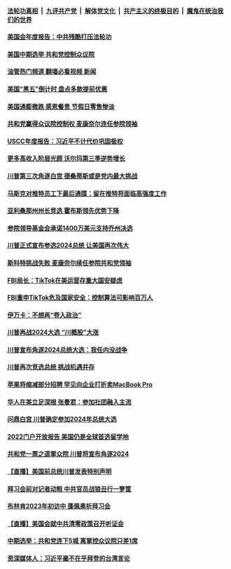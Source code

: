 ####  [法轮功真相](../../../../basic/blob/master/README.md?t=11180131) &nbsp;|&nbsp; [九评共产党](../../../../9ping.md/blob/master/README.md?t=11180131) &nbsp;|&nbsp; [解体党文化](../../../../jtdwh.md/blob/master/README.md?t=11180131)  &nbsp;|&nbsp; [共产主义的终极目的](../../../../gczydzjmd.md/blob/master/README.md?t=11180131) &nbsp;|&nbsp; [魔鬼在统治我们的世界](../../../../mgztzwmdsj.md/blob/master/README.md?t=11180131) 

#### [美国会年度报告：中共残酷打压法轮功](../pages/prog203/a103576870.md?t=11180131) 

#### [美国中期选举 共和党控制众议院](../pages/prog203/a103576797.md?t=11180131) 

#### [油管热门频道 翻墙必看视频 新闻](http://129.146.143.75:81/youtube.html?11180131)

#### [美国“黑五”倒计时 盘点多款提前优惠](../pages/prog203/a103576740.md?t=11180131) 

#### [美国通膨微跌 感恩餐贵 节假日零售惨淡](../pages/prog203/a103576748.md?t=11180131) 

#### [共和党赢得众议院控制权 麦康奈尔连任参院领袖](../pages/prog203/a103576718.md?t=11180131) 

#### [USCC年度报告：习近平不计代价巩固极权](../pages/prog203/a103576603.md?t=11180131) 

#### [更多高收入阶层光顾 沃尔玛第三季逆势增长](../pages/prog203/a103576588.md?t=11180131) 

#### [川普第三次角逐白宫 德桑蒂斯或是党内最大挑战](../pages/prog203/a103576576.md?t=11180131) 

#### [马斯克对推特员工下最后通牒：留在推特将面临高强度工作](../pages/prog203/a103576448.md?t=11180131) 

#### [亚利桑那州州长竞选 霍布斯领先优势下降](../pages/prog203/a103576459.md?t=11180131) 

#### [参院领导基金会承诺1400万美元支持乔州决选](../pages/prog203/a103576407.md?t=11180131) 

#### [川普正式宣布参选2024总统 让美国再次伟大](../pages/prog203/a103576369.md?t=11180131) 

#### [斯科特挑战失败 麦康奈尔续任参院共和党领袖](../pages/prog203/a103576310.md?t=11180131) 

#### [FBI局长：TikTok在美运营存重大国安疑虑](../pages/prog203/a103576359.md?t=11180131) 

#### [FBI重申TikTok危及国家安全：控制算法可影响百万人](../pages/prog203/a103576309.md?t=11180131) 

#### [伊万卡：不想再“卷入政治”](../pages/prog203/a103576313.md?t=11180131) 

#### [川普再战2024大选 “川概股”大涨](../pages/prog203/a103576219.md?t=11180131) 

#### [川普宣布角逐2024总统大选：我任内没战争](../pages/prog203/a103576070.md?t=11180131) 

#### [川普再次竞选总统 挑战机遇并存](../pages/prog203/a103575881.md?t=11180131) 

#### [苹果将缩减部分招聘 罕见向企业打折卖MacBook Pro](../pages/prog203/a103575886.md?t=11180131) 

#### [华人在美立足深根 张曼君：参加社团融入主流](../pages/prog203/a103575823.md?t=11180131) 

#### [问鼎白宫 川普确定参加2024年总统大选](../pages/prog203/a103575799.md?t=11180131) 

#### [2022门户开放报告 美国仍是全球首选留学地](../pages/prog203/a103575723.md?t=11180131) 

#### [共和党一票之遥掌众院 川普将宣布角逐2024](../pages/prog203/a103575709.md?t=11180131) 

#### [【直播】美国前总统川普发表特别声明](../pages/prog203/a103574965.md?t=11180131) 

#### [拜习会前对记者动粗 中共官员战狼丑行一箩筐](../pages/prog203/a103575596.md?t=11180131) 

#### [布林肯2023年初访中 蓬佩奥析拜习会](../pages/prog203/a103575588.md?t=11180131) 

#### [【直播】美国会就中共清零政策召开听证会](../pages/prog203/a103575454.md?t=11180131) 

#### [中期选举：共和党连下5城 离掌控众议院只差1席](../pages/prog203/a103575410.md?t=11180131) 

#### [资深媒体人：习近平毫不在乎拜登的台湾言论](../pages/prog203/a103575311.md?t=11180131) 

<img src='http://gfw-breaker.win/goodnews/indexes/prog203.md' width='0px' height='0px'/>
